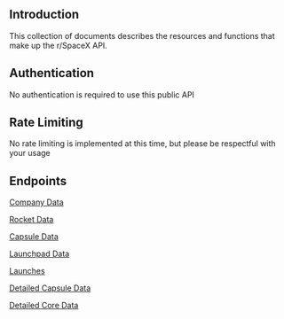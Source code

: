 ## Introduction
This collection of documents describes the resources and functions that make up the r/SpaceX API. 

## Authentication
No authentication is required to use this public API

## Rate Limiting
No rate limiting is implemented at this time, but please be respectful with your usage

## Endpoints

[Company Data](https://github.com/r-spacex/SpaceX-API/wiki/Company-Info)

[Rocket Data](https://github.com/r-spacex/SpaceX-API/wiki/Rocket-Info)

[Capsule Data](https://github.com/r-spacex/SpaceX-API/wiki/Capsule-Info)

[Launchpad Data](https://github.com/r-spacex/SpaceX-API/wiki/Launchpad-Info)

[Launches](https://github.com/r-spacex/SpaceX-API/wiki/Launches)

[Detailed Capsule Data](https://github.com/r-spacex/SpaceX-API/wiki/Capsule-Detail)

[Detailed Core Data](https://github.com/r-spacex/SpaceX-API/wiki/Core-Details)